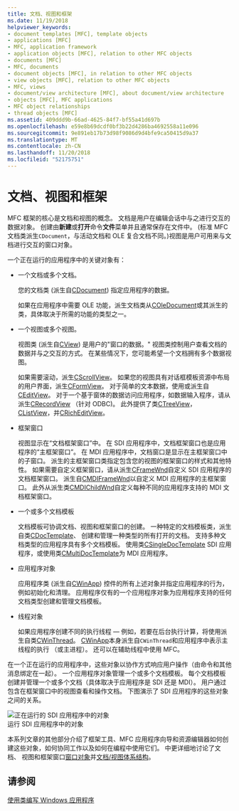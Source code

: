 ```yaml
---
title: 文档、视图和框架
ms.date: 11/19/2018
helpviewer_keywords:
- document templates [MFC], template objects
- applications [MFC]
- MFC, application framework
- application objects [MFC], relation to other MFC objects
- documents [MFC]
- MFC, documents
- document objects [MFC], in relation to other MFC objects
- view objects [MFC], relation to other MFC objects
- MFC, views
- document/view architecture [MFC], about document/view architecture
- objects [MFC], MFC applications
- MFC object relationships
- thread objects [MFC]
ms.assetid: 409ddd9b-66ad-4625-84f7-bf55a41d697b
ms.openlocfilehash: e59e8b69dcdf0bf3b22d4286ba4692558a11e096
ms.sourcegitcommit: 9e891eb17b73d98f9086d9d4bfe9ca50415d9a37
ms.translationtype: MT
ms.contentlocale: zh-CN
ms.lasthandoff: 11/20/2018
ms.locfileid: "52175751"
---
```

# <a name="documents-views-and-the-framework"></a>文档、视图和框架

MFC 框架的核心是文档和视图的概念。 文档是用户在编辑会话中与之进行交互的数据对象。 创建由**新建**或**打开**命令**文件**菜单并且通常保存在文件中。 (标准 MFC 文档类派生`CDocument`，与活动文档和 OLE 复合文档不同。)视图是用户可用来与文档进行交互的窗口对象。

一个正在运行的应用程序中的关键对象有：

- 一个文档或多个文档。

   您的文档类 (派生自[CDocument](../mfc/reference/cdocument-class.md)) 指定应用程序的数据。

   如果在应用程序中需要 OLE 功能，派生文档类从[COleDocument](../mfc/reference/coledocument-class.md)或其派生的类，具体取决于所需的功能的类型之一。

- 一个视图或多个视图。

   视图类 (派生自[CView](../mfc/reference/cview-class.md)) 是用户的"窗口的数据。" 视图类控制用户查看文档的数据并与之交互的方式。 在某些情况下，您可能希望一个文档拥有多个数据视图。

   如果需要滚动，派生[CScrollView](../mfc/reference/cscrollview-class.md)。 如果您的视图具有对话框模板资源中布局的用户界面，派生[CFormView](../mfc/reference/cformview-class.md)。 对于简单的文本数据，使用或派生自[CEditView](../mfc/reference/ceditview-class.md)。 对于一个基于窗体的数据访问应用程序，如数据输入程序，请从派生[CRecordView](../mfc/reference/crecordview-class.md) （针对 ODBC)。 此外提供了类[CTreeView](../mfc/reference/ctreeview-class.md)， [CListView](../mfc/reference/clistview-class.md)，并[CRichEditView](../mfc/reference/cricheditview-class.md)。

- 框架窗口

   视图显示在“文档框架窗口”中。 在 SDI 应用程序中，文档框架窗口也是应用程序的“主框架窗口”。 在 MDI 应用程序中，文档窗口是显示在主框架窗口中的子窗口。 派生的主框架窗口类指定包含您的视图的框架窗口的样式和其他特性。 如果需要自定义框架窗口，请从派生[CFrameWnd](../mfc/reference/cframewnd-class.md)自定义 SDI 应用程序的文档框架窗口。 派生自[CMDIFrameWnd](../mfc/reference/cmdiframewnd-class.md)以自定义 MDI 应用程序的主框架窗口。 此外从派生类[CMDIChildWnd](../mfc/reference/cmdichildwnd-class.md)自定义每种不同的应用程序支持的 MDI 文档框架窗口。

- 一个或多个文档模板

   文档模板可协调文档、视图和框架窗口的创建。 一种特定的文档模板类，派生自类[CDocTemplate](../mfc/reference/cdoctemplate-class.md)、 创建和管理一种类型的所有打开的文档。 支持多种文档类型的应用程序具有多个文档模板。 使用类[CSingleDocTemplate](../mfc/reference/csingledoctemplate-class.md) SDI 应用程序，或使用类[CMultiDocTemplate](../mfc/reference/cmultidoctemplate-class.md)为 MDI 应用程序。

- 应用程序对象

   应用程序类 (派生自[CWinApp](../mfc/reference/cwinapp-class.md)) 控件的所有上述对象并指定应用程序的行为，例如初始化和清理。 应用程序仅有的一个应用程序对象为应用程序支持的任何文档类型创建和管理文档模板。

- 线程对象

   如果应用程序创建不同的执行线程 — 例如，若要在后台执行计算，将使用派生自类[CWinThread](../mfc/reference/cwinthread-class.md)。 [CWinApp](../mfc/reference/cwinapp-class.md)本身派生自`CWinThread`和应用程序中表示主线程的执行 （或主进程）。 还可以在辅助线程中使用 MFC。

在一个正在运行的应用程序中，这些对象以协作方式响应用户操作（由命令和其他消息绑定在一起）。 一个应用程序对象管理一个或多个文档模板。 每个文档模板创建并管理一个或多个文档（具体取决于应用程序是 SDI 还是 MDI）。 用户通过包含在框架窗口中的视图查看和操作文档。 下图演示了 SDI 应用程序的这些对象之间的关系。

![正在运行的 SDI 应用程序中的对象](../mfc/media/vc386v1.gif "中运行的 SDI 应用程序的对象") <br/>
运行 SDI 应用程序中的对象

本系列文章的其他部分介绍了框架工具、MFC 应用程序向导和资源编辑器如何创建这些对象，如何协同工作以及如何在编程中使用它们。 中更详细地讨论了文档、 视图和框架窗口[窗口对象](../mfc/window-objects.md)并[文档/视图体系结构](../mfc/document-view-architecture.md)。

## <a name="see-also"></a>请参阅

[使用类编写 Windows 应用程序](../mfc/using-the-classes-to-write-applications-for-windows.md)

